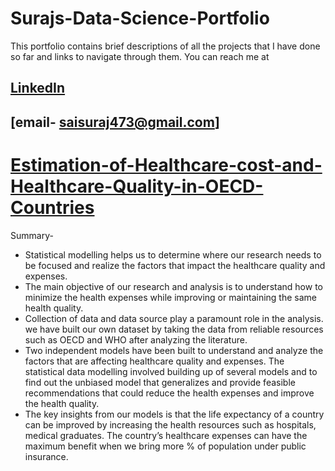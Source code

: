 # Surajs-Data-Science-Portfolio
This portfolio contains brief descriptions of all the projects that I have done so far and links to navigate through them. 
You can reach me at 
## [LinkedIn](https://www.linkedin.com/in/sai-suraj-argula-47900089/)
## [email- saisuraj473@gmail.com] 
# [Estimation-of-Healthcare-cost-and-Healthcare-Quality-in-OECD-Countries](https://github.com/ARGULASAISURAJ/Estimation-of-Healthcare-cost-and-Healthcare-Quality-in-OECD-Countries)

Summary-
* Statistical modelling helps us to determine where our research needs to be focused and realize the factors that impact the healthcare quality and expenses. 
* The main objective of our research and analysis is to understand how to minimize the health expenses while improving or maintaining the same health quality. 
* Collection of data and data source play a paramount role in the analysis. we have built our own dataset by taking the data from reliable resources such as OECD and WHO after analyzing the literature. 
* Two independent models have been built to understand and analyze the factors that are affecting healthcare quality and expenses. The statistical data modelling involved building up of several models and to find out the unbiased model that generalizes and provide feasible recommendations that could reduce the health expenses and improve the health quality. 
* The key insights from our models is that the life expectancy of a country can be improved by increasing the health resources such as hospitals, medical graduates. The country’s healthcare expenses can have the maximum benefit when we bring more % of population under public insurance. 
